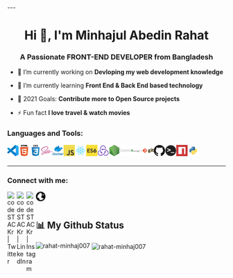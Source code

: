  <div><img align="right" width="500px" src="https://cdn.dribbble.com/users/260312/screenshots/2553737/antnodeskdb.gif" alt="" srcset=""> </div>
---
<h1 align="center">Hi 👋, I'm Minhajul Abedin Rahat</h1>

<h3 align="center">A Passionate FRONT-END DEVELOPER from Bangladesh</h3>


- 🔭 I’m currently working on **Devloping my web development knowledge**

- 🌱 I’m currently learning **Front End & Back End based technology**

- 🥅 2021 Goals: **Contribute more to Open Source projects**

- ⚡ Fun fact **I love travel & watch movies**



### Languages and Tools:

<img align="left" alt="Visual Studio Code" width="26px" src="https://raw.githubusercontent.com/github/explore/80688e429a7d4ef2fca1e82350fe8e3517d3494d/topics/visual-studio-code/visual-studio-code.png" />
<img align="left" alt="HTML5" width="26px" src="https://raw.githubusercontent.com/github/explore/80688e429a7d4ef2fca1e82350fe8e3517d3494d/topics/html/html.png" />
<img align="left" alt="CSS3" width="26px" src="https://raw.githubusercontent.com/github/explore/80688e429a7d4ef2fca1e82350fe8e3517d3494d/topics/css/css.png" />
<img align="left" alt="Sass" width="26px" src="https://raw.githubusercontent.com/github/explore/80688e429a7d4ef2fca1e82350fe8e3517d3494d/topics/sass/sass.png" />
<img align="left" alt="Sass" width="26px" src="https://raw.githubusercontent.com/github/explore/361e2821e2dea67711cde99c9c40ed357061cf27/topics/docker/docker.png" />
<img align="left" alt="JavaScript" width="26px" src="https://raw.githubusercontent.com/github/explore/80688e429a7d4ef2fca1e82350fe8e3517d3494d/topics/javascript/javascript.png" />
<img align="left" alt="React" width="26px" src="https://raw.githubusercontent.com/github/explore/80688e429a7d4ef2fca1e82350fe8e3517d3494d/topics/react/react.png" />
<img align="left" alt="Es6" width="26px" src="https://raw.githubusercontent.com/github/explore/361e2821e2dea67711cde99c9c40ed357061cf27/topics/es6/es6.png" />
<img align="left" alt="Redux" width="26px" src="https://raw.githubusercontent.com/github/explore/361e2821e2dea67711cde99c9c40ed357061cf27/topics/redux/redux.png" />
<img align="left" alt="Node.js" width="26px" src="https://raw.githubusercontent.com/github/explore/80688e429a7d4ef2fca1e82350fe8e3517d3494d/topics/nodejs/nodejs.png" />
<img align="left" alt="Express" width="26px" src="https://raw.githubusercontent.com/github/explore/361e2821e2dea67711cde99c9c40ed357061cf27/topics/express/express.png" />
<img align="left" alt="MongoDB" width="26px" src="https://raw.githubusercontent.com/github/explore/80688e429a7d4ef2fca1e82350fe8e3517d3494d/topics/mongodb/mongodb.png" />
<img align="left" alt="Git" width="26px" src="https://raw.githubusercontent.com/github/explore/80688e429a7d4ef2fca1e82350fe8e3517d3494d/topics/git/git.png" />
<img align="left" alt="GitHub" width="26px" src="https://raw.githubusercontent.com/github/explore/78df643247d429f6cc873026c0622819ad797942/topics/github/github.png" />
<img align="left" alt="Terminal" width="26px" src="https://raw.githubusercontent.com/github/explore/80688e429a7d4ef2fca1e82350fe8e3517d3494d/topics/terminal/terminal.png" />
<img align="left" alt="Npm" width="26px" src="https://raw.githubusercontent.com/github/explore/361e2821e2dea67711cde99c9c40ed357061cf27/topics/npm/npm.png" />
<img align="left" alt="Python" width="26px" src="https://raw.githubusercontent.com/github/explore/361e2821e2dea67711cde99c9c40ed357061cf27/topics/python/python.png" />
<br />
<br />

---

### Connect with me:

[<img align="left" alt="codeSTACKr | Twitter" width="22px" src="https://cdn.jsdelivr.net/npm/simple-icons@3.13.0/icons/facebook.svg" />][facebook]
[<img align="left" alt="codeSTACKr | LinkedIn" width="22px" src="https://cdn.jsdelivr.net/npm/simple-icons@v3/icons/linkedin.svg" />][linkedin]
[<img align="left" alt="codeSTACKr | Instagram" width="22px" src="https://cdn.jsdelivr.net/npm/simple-icons@v3/icons/instagram.svg" />][instagram]
[<img align="left" alt="codeSTACKr.com" width="22px" src="https://raw.githubusercontent.com/iconic/open-iconic/master/svg/globe.svg" />][website]

<br />
<br/>

## 📊  My Github Status

<p><img align="left" src="https://github-readme-stats.vercel.app/api/top-langs?username=rahat-minhaj007&show_icons=true&locale=en&layout=compact&show_icons=true&count_private=true&theme=react&hide_border=true&bg_color=0D1117" alt="rahat-minhaj007" /></p>
<p>&nbsp;<img align="center" src="https://github-readme-stats.vercel.app/api?username=rahat-minhaj007&show_icons=true&locale=en&show_icons=true&count_private=true&theme=react&hide_border=true&bg_color=0D1117"" alt="rahat-minhaj007" /></p>





[facebook]: https://www.facebook.com/rahat.minhaj
[linkedin]: https://www.linkedin.com/in/minhajul-abedin-rahat-815286146/
[instagram]: https://www.instagram.com/rahat_minhaj007/ 
[website]: https://minhajul-abedin-rahat.netlify.app




